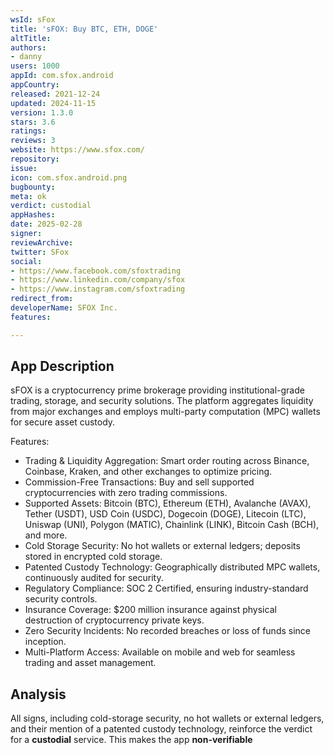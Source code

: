 ```yaml
---
wsId: sFox
title: 'sFOX: Buy BTC, ETH, DOGE'
altTitle: 
authors:
- danny 
users: 1000
appId: com.sfox.android
appCountry: 
released: 2021-12-24
updated: 2024-11-15
version: 1.3.0
stars: 3.6
ratings: 
reviews: 3
website: https://www.sfox.com/
repository: 
issue: 
icon: com.sfox.android.png
bugbounty: 
meta: ok
verdict: custodial
appHashes: 
date: 2025-02-28
signer: 
reviewArchive: 
twitter: SFox
social:
- https://www.facebook.com/sfoxtrading
- https://www.linkedin.com/company/sfox
- https://www.instagram.com/sfoxtrading 
redirect_from: 
developerName: SFOX Inc.
features: 

---
```


## App Description

sFOX is a cryptocurrency prime brokerage providing institutional-grade trading, storage, and security solutions. The platform aggregates liquidity from major exchanges and employs multi-party computation (MPC) wallets for secure asset custody.

Features:

- Trading & Liquidity Aggregation: Smart order routing across Binance, Coinbase, Kraken, and other exchanges to optimize pricing.
- Commission-Free Transactions: Buy and sell supported cryptocurrencies with zero trading commissions.
- Supported Assets: Bitcoin (BTC), Ethereum (ETH), Avalanche (AVAX), Tether (USDT), USD Coin (USDC), Dogecoin (DOGE), Litecoin (LTC), Uniswap (UNI), Polygon (MATIC), Chainlink (LINK), Bitcoin Cash (BCH), and more.
- Cold Storage Security: No hot wallets or external ledgers; deposits stored in encrypted cold storage.
- Patented Custody Technology: Geographically distributed MPC wallets, continuously audited for security.
- Regulatory Compliance: SOC 2 Certified, ensuring industry-standard security controls.
- Insurance Coverage: $200 million insurance against physical destruction of cryptocurrency private keys.
- Zero Security Incidents: No recorded breaches or loss of funds since inception.
- Multi-Platform Access: Available on mobile and web for seamless trading and asset management.

## Analysis

All signs, including cold-storage security, no hot wallets or external ledgers, and their mention of a patented custody technology, reinforce the verdict for a **custodial** service. This makes the app **non-verifiable**